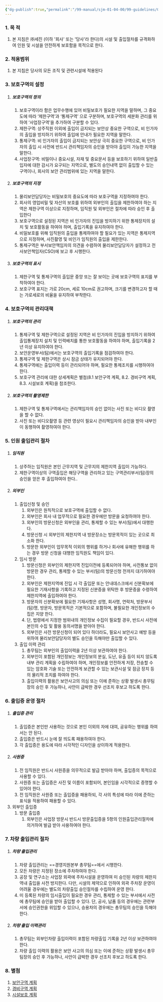 ```yaml
---
{"dg-publish":true,"permalink":"/99-manual/sjm-01-04-00/99-guidelines/0201-facility/","title":"22.2.1 시설보호및출입통제지침","tags":["정보보안관리규정","보안","물리적보안","시설보호및출입통제지침"],"noteIcon":"","created":"","updated":""}
---
```



### 1. 목 적
1. 본 지침은 ㈜세진 (이하 '회사' 또는 '당사'라 한다)의 시설 및 출입절차를 규격화하여 인원 및 시설을 안전하게 보호함을 목적으로 한다.

### 2. 적용범위
1. 본 지침은 당사의 모든 조직 및 관련시설에 적용된다

### 3. 보호구역의 설정
1. ##### 보호구역의 정의
	1. 보호구역이라 함은 업무수행에 있어 비밀보호가 필요한 지역을 말하며, 그 중요도에 따라 ‘제한구역’과 ‘통제구역’ 으로 구분하며, 보호구역의 세분화 관리를 위하여 ‘사업장구역’을 추가하여 구분할 수 있다.
	2. 제한구역: 상주직원 이외에 출입이 금지되는 보안상 중요한 구역으로, 비 인가자의 출입을 방지하기 위하여 출입에 안내가 필요한 지역을 말한다. 
	3. 통제구역: 비 인가자의 출입이 금지되는 보안상 극히 중요한 구역으로, 비 인가자의 출입 시 사전에 반드시 관리책임자의 승인을 받아야 출입이 가능한 지역을 말한다.
	4. 사업장구역: 비밀이나 중요시설, 자재 및 중요문서 등을 보호하기 위하여 일반출입자에 대한 감시가 요구되는 지역으로, 별도의 승인내역 없이 출입할 수 있는 구역이나, 회사의 보안 관리범위에 있는 지역을 말한다.
2. ##### 보호구역의 지정
	1. 물리보안담당자는 비밀보호의 중요도에 따라 보호구역을 지정하여야 한다.
	2. 회사의 영업비밀 및 자산의 보호를 위하여 외부인의 출입을 제한하여야 하는 지역은 제한구역 이상으로 지정하며, 임직원 및 외부인은 절차에 따라 승인 후 출입한다
	3. 보호구역으로 설정된 지역은 비 인가자의 진입을 방지하기 위한 통제장치의 설치 및 보호활동을 하여야 하며, 출입기록을 유지하여야 한다.
	4. 비밀보호를 위해 임직원의 출입을 통제하여야 할 필요가 있는 지역은 통제지역으로 지정하며, 사진촬영 및 비인가 임직원의 출입을 제한한다.
	5. 통제구역은 부서보안책임자의 의견을 수렴하여 물리보안담당자가 설정하고 전사보안책임자(CSO)에 보고 후 시행한다.
3. ##### 보호구역의 표시
	1. 제한구역 및 통제구역의 출입문 중앙 또는 잘 보이는 곳에 보호구역의 표지를 부착하여야 한다.
	2. 보호구역 표지는 가로 20cm, 세로 10cm로 권고하며, 크기를 변경하고자 할 때는 가로세로의 비율을 유지하여 부착한다. 
### 4. 보호구역의 관리대책
1. ##### 보호구역의 관리
	1. 통제구역 및 제한구역으로 설정된 지역은 비 인가자의 진입을 방지하기 위하여 출입통제장치 설치 및 인력배치를 통한 보호활동을 하여야 하며, 출입기록을 2년 이상 유지하여야 한다.
	2. 보안운영부서(팀)에서는 보호구역의 출입기록을 점검하여야 한다.
	3. 통제구역 및 제한구역은 상시 잠금 상태가 유지되어야 한다.
	4. 통제구역에는 출입이력 등이 관리되어야 하며, 필요한 통제조치를 시행하여야 한다.
	5. 보호구역 관리에 대한 상세계획은 별첨(8.1 보안구역 계획, 8.2. 경비구역 계획, 8.3. 시설보호 계획)을 참조한다.
2. ##### 보호구역의 촬영제한
	1. 제한구역 및 통제구역에서는 관리책임자의 승인 없이는 사진 또는 비디오 촬영을 할 수 없다.
	2. 사진 또는 비디오촬영 등 관련 영상이 필요시 관리책임자의 승인을 받아 내부인이 동행하여 촬영하여야 한다.

### 5.  인원 출입관리 절차
1. ##### 임직원 
	1. 상주하는 임직원은 본인 근무지역 및 근무지의 제한지역 출입이 가능하다.
	2. 제한구역이상의 구역출입은 해당구역을 관리하고 있는 구역관리부서(팀)장의 승인을 얻은 후 출입하여야 한다..
2. ##### 외부인
	1. 출입신청 및 승인
		1. 외부인은 원칙적으로 보호구역에 출입할 수 없다.
		2. 외부인은 회사 내 업무적으로 필요한 경우에만 방문을 요청하여야 한다.
		3. 외부인의 방문신청은 외부인을 관리, 통제할 수 있는 부서(팀)에서 대행한다.
		4. 방문신청 시 외부인의 제한지역 내 방문장소는 방문목적이 있는 곳으로 최소화 한다.
		5. 방문한 외부인이 업무목적 이외의 행위를 하거나 회사에 유해한 행위를 하는 경우 방문 신청을 대행한 임직원도 책임이 있다.
	2. 임시 방문
		1. 방문신청은 외부인의 제한지역 진입이전에 등록되어야 하며, 사전통보 없이 방문한 경우 관리, 통제할 수 있는 부서(팀)의 방문신청 전까지 대기하여야 한다.
		2. 외부인은 제한지역에 진입 시 각 출입문 또는 안내데스크에서 신분확보에 필요한 기재사항을 기록하고 지정된 신분증을 위탁한 후 방문증을 수령하여 제한지역에 출입하여야 한다.
		3. 방문자의 신분확보에 필요한 기재사항은 성명, 회사명, 연락처, 방문부서(팀)명, 방문자, 방문목적은 기본적으로 포함하며, 불필요한 개인정보의 수집은 지양 한다. 
		4. 단, 법령에서 지정한 범위내의 개인정보 수집이 필요할 경우, 반드시 사전에 본인의 수집 및 활용 동의서명을 받아야 한다. 
		5. 외부인은 사전 방문신청이 되어 있다 하더라도, 필요시 보안사고 예방 등을 위하여 물리보안담당자의 별도 승인을 득해야만 출입할 수 있다.
	3. 출입 이력 관리
		1. 총무팀는 외부인의 출입이력을 2년 이상 보관하여야 한다.
		2. 외부인이 포함된 개인정보는 개인정보의 분실, 도난, 유출 등이 되지 않도록 내부 관리 계획을 수립하여야 하며, 개인정보를 안전하게 저장, 전송할 수 있는 암호화 기술 또는 안전하게 보관할 수 있는 보관시설 및 잠금 장치 등의 물리적 조치를 하여야 한다.
		3. 출입이력의 활용은 보안사고의 의심 또는 이에 준하는 상황 발생시 총무팀장의 승인 후 가능하나, 사안이 급박한 경우 선조치 후보고 하도록 한다.

### 6. 출입증 운영 절차
1. ##### 출입증 관리
	1. 출입증은 본인만 사용하는 것으로 본인 이외의 자에 대여, 공유하는 행위를 하여서는 안 된다.
	2. 출입증은 반드시 눈에 잘 띄도록 패용하여야 한다.
	3. 각 출입증은 용도에 따라 시각적인 디자인을 상이하게 적용한다.
2. ##### 사원증
	1. 전 임직원은 반드시 사원증을 의무적으로 발급 받아야 하며, 출입증의 목적으로 사용할 수 있다. 
	2. 사원증 또는 출입증은 사진 및 이름이 포함되어, 본인임을 시각적으로 증명할 수 있어야 한다.
	3. 전 임직원은 사원증 또는 출입증을 패용하되, 각 사의 특성에 따라 이에 준하는 표식을 적용하여 패용할 수 있다.
3. 외부인 출입증
	1. 방문 출입증
		1. 외부인은 사업장 방문시 반드시 방문출입증을 5항의 인원출입관리절차에 의거하여 발급 받아 사용하여야 한다.
### 7. 차량 출입관리 절차
1. ##### 차량 출입관리
	1. 차량 출입관리는 ==경영지원본부 총무팀==에서 시행한다.
	2. 모든 차량은 지정된 장소에 주차하여야 한다.
	3. 공장 및 연구소는 사업장 외곽에 주차시설을 운영하여 미 승인된 차량의 제한지역내 출입을 사전 방지한다. 다만, 시설의 제약으로 인하여 외곽 주차장 운영이 어려울 경우에는 별도의 차량출입 승인절차를 수립하여 운영 한다.
	4. 미 등록된 차량의 임시출입이 필요한 경우 관리, 통제할 수 있는 부서에서 사전에 총무팀에 승인을 받아 출입할 수 있다. 단, 공사, 납품 등의 경우에는 관련부서에 승인권한을 위임할 수 있으나, 승용차의 경우에는 총무팀의 승인을 득해야 한다.
2. ##### 차량 출입 이력관리
	1. 총무팀는 외부인차량 출입이력이 포함된 차량출입 기록을 2년 이상 보관하여야 한다. 
	2. 차량 출입 이력의 활용은 보안 사고의 의심 또는 이에 준하는 상황 발생시 총무팀장의 승인 후 가능하나, 사안이 급박한 경우 선조치 후보고 하도록 한다.
### 8. 별첨
1. [보안구역 계획](http://211.228.165.94/Manual/web/viewer.html?file=./SJM_01_04_00/22_2_1.pdf#page=1)
2. [경비구역 계획](http://211.228.165.94/Manual/web/viewer.html?file=./SJM_01_04_00/22_2_1.pdf#page=8)
3. [시설보호 계획](http://211.228.165.94/Manual/web/viewer.html?file=./SJM_01_04_00/22_2_1.pdf#page=11)
